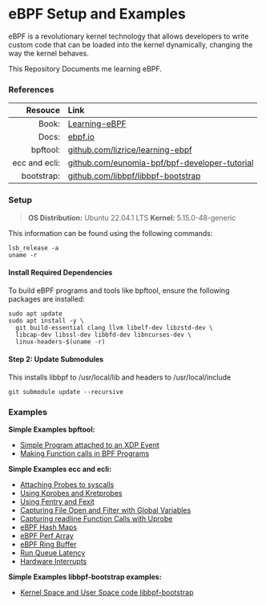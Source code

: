 # eBPF Setup and Examples
eBPF is a revolutionary kernel technology that allows developers to write custom code that can be loaded into the kernel dynamically, changing the way the kernel behaves.

This Repository Documents me learning eBPF.
### References
|Resouce|Link|
|---:|:---|
| Book:   | [Learning-eBPF](https://cilium.isovalent.com/hubfs/Learning-eBPF%20-%20Full%20book.pdf)  |
| Docs: |[ebpf.io](https://ebpf.io/what-is-ebpf/) |
| bpftool: | [github.com/lizrice/learning-ebpf](https://github.com/lizrice/learning-ebpf)  | 
| ecc and ecli: | [github.com/eunomia-bpf/bpf-developer-tutorial](https://github.com/eunomia-bpf/bpf-developer-tutorial)  | 
| bootstrap: | [github.com/libbpf/libbpf-bootstrap](https://github.com/libbpf/libbpf-bootstrap)  | 


### Setup

>**OS Distribution:** Ubuntu 22.04.1 LTS
>**Kernel:** 5.15.0-48-generic

This information can be found using the following commands:
```
lsb_release -a
uname -r
```

#### Install Required Dependencies
To build eBPF programs and tools like bpftool, ensure the following packages are installed:
```
sudo apt update
sudo apt install -y \
  git build-essential clang llvm libelf-dev libzstd-dev \
  libcap-dev libssl-dev libbfd-dev libncurses-dev \
  linux-headers-$(uname -r)
```
#### Step 2: Update Submodules
This installs libbpf to /usr/local/lib and headers to /usr/local/include
```
git submodule update --recursive
```

### Examples
**Simple Examples bpftool:**
- [Simple Program attached to an XDP Event](https://github.com/mrigakshipandey/eBPF/blob/master/01_XDP_Event/README.md)
- [Making Function calls in BPF Programs](https://github.com/mrigakshipandey/eBPF/blob/master/02_BPF_Func_Call/README.md)

**Simple Examples ecc and ecli:**
- [Attaching Probes to syscalls](https://github.com/mrigakshipandey/eBPF/blob/master/03_Syscall/README.md)
- [Using Kprobes and Kretprobes](https://github.com/mrigakshipandey/eBPF/blob/master/04_Kprobes/README.md)
- [Using Fentry and Fexit](https://github.com/mrigakshipandey/eBPF/blob/master/05_Fentry/README.md)
- [Capturing File Open and Filter with Global Variables](https://github.com/mrigakshipandey/eBPF/blob/master/06_Open_Snoop/README.md)
- [Capturing readline Function Calls with Uprobe](https://github.com/mrigakshipandey/eBPF/blob/master/07_Uprobe/README.md)
- [eBPF Hash Maps](https://github.com/mrigakshipandey/eBPF/blob/master/08_Hash_Maps/README.md)
- [eBPF Perf Array](https://github.com/mrigakshipandey/eBPF/blob/master/09_Pref_Array/README.md)
- [eBPF Ring Buffer](https://github.com/mrigakshipandey/eBPF/blob/master/10_Ring_Buffer/README.md)
- [Run Queue Latency](https://github.com/mrigakshipandey/eBPF/blob/master/11_Runqlat/README.md)
- [Hardware Interrupts](https://github.com/mrigakshipandey/eBPF/blob/master/12_Interrupts/README.md)

**Simple Examples libbpf-bootstrap examples:**
- [Kernel Space and User Space code libbpf-bootstrap](https://github.com/mrigakshipandey/eBPF/blob/master/13_Bootstrap/README.md)